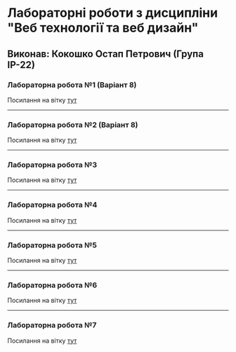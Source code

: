 # Лабораторні роботи з дисципліни "Веб технології та веб дизайн"

## Виконав: Кокошко Остап Петрович (Група ІР-22)

### Лабораторна робота №1 (Варіант 8)
Посилання на вітку [тут](https://github.com/Ostap-Kokoshko/web_programing/tree/first_lab)

***
### Лабораторна робота №2 (Варіант 8)
Посилання на вітку [тут](https://github.com/Ostap-Kokoshko/web_programing/tree/second_lab)

***
### Лабораторна робота №3
Посилання на вітку [тут](https://github.com/Ostap-Kokoshko/js_labs/tree/third_lab)

***
### Лабораторна робота №4
Посилання на вітку [тут](https://github.com/Ostap-Kokoshko/js_labs/tree/fourth_lab)

***
### Лабораторна робота №5
Посилання на вітку [тут](https://github.com/Ostap-Kokoshko/js_labs/tree/fifth_lab)

***
### Лабораторна робота №6
Посилання на вітку [тут](https://github.com/Ostap-Kokoshko/js_labs/tree/sixth_lab)

***
### Лабораторна робота №7
Посилання на вітку [тут](https://github.com/Ostap-Kokoshko/js_labs/tree/seventh_lab)
